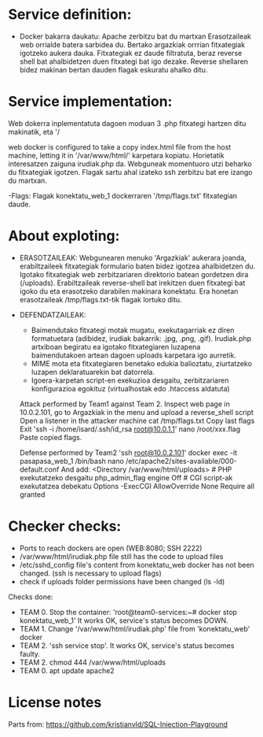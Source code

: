 # Service definition:
- Docker bakarra daukatu:  Apache zerbitzu bat du martxan
Erasotzaileak web orrialde batera sarbidea du. Bertako argazkiak orrrian fitxategiak igotzeko aukera dauka. 
Fitxategiak ez daude filtratuta, beraz reverse shell bat ahalbidetzen duen fitxategi bat igo dezake. 
Reverse shellaren bidez makinan bertan dauden flagak eskuratu ahalko ditu.

# Service implementation:
Web dokerra inplementatuta dagoen moduan 3 .php fitxategi hartzen ditu makinatik, eta '/

web docker is configured to take a copy index.html file from the host machine, letting it in '/var/www/html/' karpetara kopiatu. Horietatik interesatzen zaiguna irudiak.php da. 
Webguneak momentuoro utzi beharko du fitxategiak igotzen.
Flagak sartu ahal izateko ssh zerbitzu bat ere izango du martxan.
 
-Flags: 
    Flagak konektatu_web_1 dockerraren '/tmp/flags.txt' fitxategian daude. 

# About exploting:
- ERASOTZAILEAK: Webgunearen menuko 'Argazkiak' aukerara joanda, erabiltzaileek fitxategiak formulario baten bidez igotzea ahalbidetzen du. Igotako fitxategiak web zerbitzariaren direktorio batean gordetzen dira (/uploads). Erabiltzaileak reverse-shell bat irekitzen duen fitxategi bat igoko du eta erasotzeko darabilen makinara konektatu. Era honetan erasotzaileak /tmp/flags.txt-tik flagak lortuko ditu.

- DEFENDATZAILEAK: 
    - Baimendutako fitxategi motak mugatu, exekutagarriak ez diren formatuetara (adibidez, irudiak bakarrik: .jpg, .png, .gif). Irudiak.php artxiboan begiratu ea igotako fitxategiaren luzapena baimendutakoen artean dagoen uploads karpetara igo aurretik. 
    - MIME mota eta fitxategiaren benetako edukia balioztatu, ziurtatzeko luzapen deklaratuarekin bat datorrela.
    -	Igoera-karpetan script-en exekuzioa desgaitu, zerbitzariaren konfigurazioa egokituz (virtualhostak edo .htaccess aldatuta)


  Attack performed by Team1 against Team 2. 
  Inspect web page in 10.0.2.101, go to Argazkiak in the menu and upload a reverse_shell script
  Open a listener in the attacker machine
  cat /tmp/flags.txt
     Copy last flags
     Exit
  'ssh -i /home/isard/.ssh/id_rsa root@10.0.1.1'
  nano /root/xxx.flag
    Paste copied flags. 

  Defense performed by Team2
     'ssh root@10.0.2.101'
     docker exec -it pasapasa_web_1 /bin/bash
     nano /etc/apache2/sites-available/000-default.conf
  And add:
    <Directory /var/www/html/uploads>
      # PHP exekutatzeko desgaitu
      php_admin_flag engine Off
      # CGI script-ak exekutatzea debekatu
      Options -ExecCGI
      AllowOverride None
      Require all granted
    </Directory>


# Checker checks:
- Ports to reach dockers are open (WEB:8080; SSH 2222)
- /var/www/html/irudiak.php file still has the code to upload files
- /etc/sshd_config  file's content from konektatu_web docker has not been changed. (ssh is necessary to upload flags)
- check if uploads folder permissions have been changed (ls -ld)

Checks done: 
- TEAM 0. Stop the container: 'root@team0-services:~# docker stop konektatu_web_1' It works OK, service's status becomes DOWN. 
- TEAM 1. Change '/var/www/html/irudiak.php' file from 'konektatu_web' docker
- TEAM 2. 'ssh service stop'. It works OK, service's status becomes faulty. 
- TEAM 2. chmod 444 /var/www/html/uploads
- TEAM 0. apt update apache2

# License notes
Parts from:
https://github.com/kristianvld/SQL-Injection-Playground



